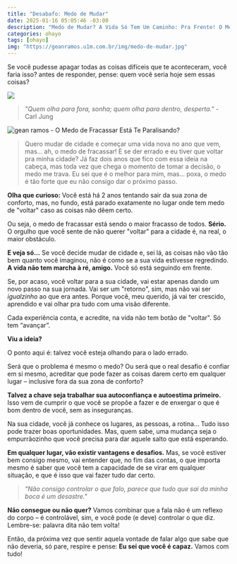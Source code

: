 ```yaml
---
title: "Desabafo: Medo de Mudar"
date: 2025-01-16 05:05:46 -03:00
description: "Medo de Mudar? A Vida Só Tem Um Caminho: Pra Frente! O Medo de Fracassar Está Te Paralisando?"
categories: ohayo
tags: [ohayo]
img: "https://geanramos.u1m.com.br/img/medo-de-mudar.jpg"
---
```

Se você pudesse apagar todas as coisas difíceis que te aconteceram, você faria isso? antes de responder, pense: quem você seria hoje sem essas coisas?

![](https://cdn.jsdelivr.net/gh/geanramos/files/img/desabafo.png)

> _"Quem olha para fora, sonha; quem olha para dentro, desperta."_   - Carl Jung

![gean ramos - O Medo de Fracassar Está Te Paralisando?](https://geanramos.u1m.com.br/img/medo-de-mudar.jpg)

> Quero mudar de cidade e começar uma vida nova no ano que vem, mas...
> ah, o medo de fracassar! E se der errado e eu tiver que voltar pra
> minha cidade? Já faz dois anos que fico com essa ideia na cabeça, mas
> toda vez que chega o momento de tomar a decisão, o medo me trava. Eu
> sei que é o melhor para mim, mas... poxa, o medo é tão forte que eu
> não consigo dar o próximo passo.

**Olha que curioso:** Você está há 2 anos tentando sair da sua zona de conforto, mas, no fundo, está parado exatamente no lugar onde tem medo de "voltar" caso as coisas não dêem certo.

Ou seja, o medo de fracassar está sendo o maior fracasso de todos. **Sério.** O orgulho que você sente de não querer "voltar" para a cidade é, na real, o maior obstáculo.

**E veja só…** Se você decide mudar de cidade e, sei lá, as coisas não vão tão bem quanto você imaginou, não é como se a sua vida estivesse regredindo. **A vida não tem marcha à ré, amigo.** Você só está seguindo em frente.

Se, por acaso, você voltar para a sua cidade, vai estar apenas dando um novo passo na sua jornada. Vai ser um "retorno", sim, mas não vai ser _igualzinho_ ao que era antes. Porque você, meu querido, já vai ter crescido, aprendido e vai olhar pra tudo com uma visão diferente.

Cada experiência conta, e acredite, na vida não tem botão de "voltar". Só tem “avançar”.

**Viu a ideia?**

O ponto aqui é: talvez você esteja olhando para o lado errado.

Será que o problema é mesmo o medo? Ou será que o real desafio é confiar em si mesmo, acreditar que pode fazer as coisas darem certo em qualquer lugar – inclusive fora da sua zona de conforto?

**Talvez a chave seja trabalhar sua autoconfiança e autoestima primeiro.** Isso vem de cumprir o que você se propõe a fazer e de enxergar o que é bom dentro de você, sem as inseguranças.

Na sua cidade, você já conhece os lugares, as pessoas, a rotina… Tudo isso pode trazer boas oportunidades. Mas, quem sabe, uma mudança seja o empurrãozinho que você precisa para dar aquele salto que está esperando.

**Em qualquer lugar, vão existir vantagens e desafios.** Mas, se você estiver bem consigo mesmo, vai entender que, no fim das contas, o que importa mesmo é saber que você tem a capacidade de se virar em qualquer situação, e que é isso que vai fazer tudo dar certo.

> _"Não consigo controlar o que falo, parece que tudo que sai da minha boca é um desastre."_

**Não consegue ou não quer?** Vamos combinar que a fala não é um reflexo do corpo – é controlável, sim, e você pode (e deve) controlar o que diz. Lembre-se: palavra dita não tem volta!

Então, da próxima vez que sentir aquela vontade de falar algo que sabe que não deveria, só pare, respire e pense: **Eu sei que você é capaz.** Vamos com tudo!